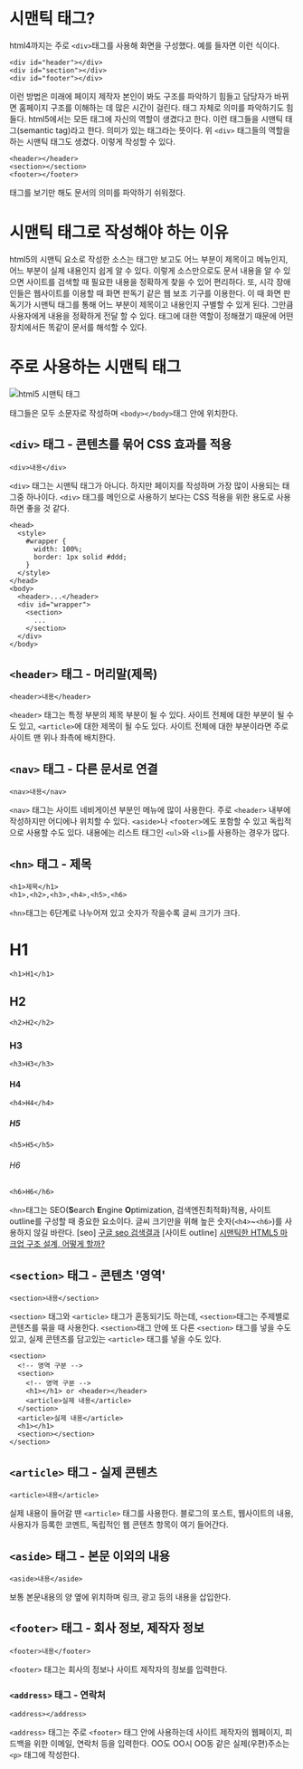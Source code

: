 # 시맨틱 태그?
html4까지는 주로 `<div>`태그를 사용해 화면을 구성했다. 예를 들자면 이런 식이다.
```
<div id="header"></div>
<div id="section"></div>
<div id="footer"></div>
```
이런 방법은 미래에 페이지 제작자 본인이 봐도 구조를 파악하기 힘들고 담당자가 바뀌면 홈페이지 구조를 이해하는 데 많은 시간이 걸린다. 태그 자체로 의미를 파악하기도 힘들다. html5에서는 모든 태그에 자신의 역할이 생겼다고 한다. 이런 태그들을 시맨틱 태그(semantic tag)라고 한다. 의미가 있는 태그라는 뜻이다. 위 `<div>` 태그들의 역할을 하는 시맨틱 태그도 생겼다. 이렇게 작성할 수 있다.
```
<header></header>
<section></section>
<footer></footer>
```
태그를 보기만 해도 문서의 의미를 파악하기 쉬워졌다.

# 시맨틱 태그로 작성해야 하는 이유
html5의 시맨틱 요소로 작성한 소스는 태그만 보고도 어느 부분이 제목이고 메뉴인지, 어느 부분이 실제 내용인지 쉽게 알 수 있다. 이렇게 소스만으로도 문서 내용을 알 수 있으면 사이트를 검색할 때 필요한 내용을 정확하게 찾을 수 있어 편리하다. 
또, 시각 장애인들은 웹사이트를 이용할 때 화면 판독기 같은 웹 보조 기구를 이용한다. 이 때 화면 판독기가 시맨틱 태그를 통해 어느 부분이 제목이고 내용인지 구별할 수 있게 된다. 그만큼 사용자에게 내용을 정확하게 전달 할 수 있다.
태그에 대한 역할이 정해졌기 때문에 어떤 장치에서든 똑같이 문서를 해석할 수 있다.

# 주로 사용하는 시맨틱 태그
![html5 시맨틱 태그](https://t1.daumcdn.net/cfile/tistory/261CDE33564B2D3D2E)

태그들은 모두 소문자로 작성하며 `<body></body>`태그 안에 위치한다.

## `<div>` 태그 - 콘텐츠를 묶어 CSS 효과를 적용
```
<div>내용</div>
```
`<div>` 태그는 시맨틱 태그가 아니다. 하지만 페이지를 작성하며 가장 많이 사용되는 태그중 하나이다.
`<div>` 태그를 메인으로 사용하기 보다는 CSS 적용을 위한 용도로 사용하면 좋을 것 같다.
```
<head>
  <style>
    #wrapper {
      width: 100%;
      border: 1px solid #ddd;
    }
  </style>
</head>
<body>
  <header>...</header>
  <div id="wrapper">
    <section>
      ...
    </section>
  </div>
</body>
```

## `<header>` 태그 - 머리말(제목)
```
<header>내용</header>
```
`<header>` 태그는 특정 부분의 제목 부분이 될 수 있다. 사이트 전체에 대한 부분이 될 수도 있고, `<article>`에 대한 제목이 될 수도 있다. 사이트 전체에 대한 부분이라면 주로 사이트 맨 위나 좌측에 배치한다.

## `<nav>` 태그 - 다른 문서로 연결
```
<nav>내용</nav>
```
`<nav>` 태그는 사이트 네비게이션 부분인 메뉴에 많이 사용한다. 주로 `<header>` 내부에 작성하지만 어디에나 위치할 수 있다.  `<aside>`나 `<footer>`에도 포함할 수 있고 독립적으로 사용할 수도 있다.
내용에는 리스트 태그인 `<ul>`와 `<li>`를 사용하는 경우가 많다.

## `<hn>` 태그 - 제목
```
<h1>제목</h1>
<h1>,<h2>,<h3>,<h4>,<h5>,<h6>
```
`<hn>`태그는 6단계로 나누어져 있고 숫자가 작을수록 글씨 크기가 크다.
    <h1>H1</h1>`<h1>H1</h1>`
    <h2>H2</h2>`<h2>H2</h2>`
    <h3>H3</h3>`<h3>H3</h3>`
    <h4>H4</h4>`<h4>H4</h4>`
    <h5>H5</h5>`<h5>H5</h5>`
    <h6>H6</h6>`<h6>H6</h6>`

`<hn>`태그는 SEO(**S**earch **E**ngine **O**ptimization, 검색엔진최적화)적용, 사이트 outline를 구성할 때 중요한 요소이다. 글씨 크기만을 위해 높은 숫자(`<h4>`~`<h6>`)를 사용하지 않길 바란다.
[seo] [구글 seo 검색결과](https://bit.ly/2KULZ79)
[사이트 outline] [시맨틱한  HTML5 마크업 구조 설계, 어떻게 할까?](https://www.slideshare.net/headvoy/html5-38560624)

## `<section>` 태그 - 콘텐츠 '영역'
```
<section>내용</section>
```
`<section>` 태그와 `<article>` 태그가 혼동되기도 하는데, `<section>`태그는 주제별로 콘텐츠를 묶을 때 사용한다. `<section>`태그 안에 또 다른 `<section>` 태그를 넣을 수도 있고, 실제 콘텐츠를 담고있는 `<article>` 태그를 넣을 수도 있다.
```
<section>
  <!-- 영역 구분 -->
  <section>
    <!-- 영역 구분 -->
    <h1></h1> or <header></header>
    <article>실제 내용</article>
  </section>
  <article>실제 내용</article>
  <h1></h1>
  <section></section>
</section>
```

## `<article>` 태그 - 실제 콘텐츠
```
<article>내용</article>
```
실제 내용이 들어갈 땐 `<article>` 태그를 사용한다. 블로그의 포스트, 웹사이트의 내용, 사용자가 등록한 코멘트, 독립적인 웹 콘텐츠 항목이 여기 들어간다.

## `<aside>` 태그 - 본문 이외의 내용
```
<aside>내용</aside>
```
보통 본문내용의 양 옆에 위치하며 링크, 광고 등의 내용을 삽입한다.

## `<footer>` 태그 - 회사 정보, 제작자 정보
```
<footer>내용</footer>
```
`<footer>` 태그는 회사의 정보나 사이트 제작자의 정보를 입력한다.

### `<address>` 태그 - 연락처
```
<address></address>
```
`<address>` 태그는 주로 `<footer>`  태그 안에 사용하는데 사이트 제작자의 웹페이지, 피드백을 위한 이메일, 연락처 등을 입력한다. OO도 OO시 OO동 같은 실제(우편)주소는 `<p>` 태그에 작성한다.
